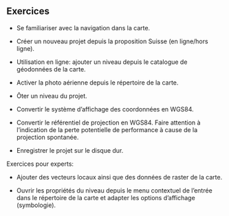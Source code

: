## Exercices

-   Se familiariser avec la navigation dans la carte.

-   Créer un nouveau projet depuis la proposition Suisse (en ligne/hors ligne).

-   Utilisation en ligne: ajouter un niveau depuis le catalogue de géodonnées de la carte.

-   Activer la photo aérienne depuis le répertoire de la carte.

-   Ôter un niveau du projet.

-   Convertir le système d’affichage des coordonnées en WGS84.

-   Convertir le référentiel de projection en WGS84. Faire attention à l’indication de la perte potentielle de performance à cause de la projection spontanée.

-   Enregistrer le projet sur le disque dur.

Exercices pour experts:

-   Ajouter des vecteurs locaux ainsi que des données de raster de la carte.

-   Ouvrir les propriétés du niveau depuis le menu contextuel de l’entrée dans le répertoire de la carte et adapter les options d’affichage (symbologie).
